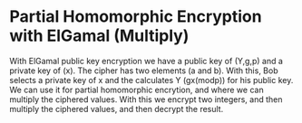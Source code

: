 # Partial Homomorphic Encryption with ElGamal (Multiply)

With ElGamal public key encryption we have a public key of (Y,g,p) and a private key of (x). The cipher has two elements (a and b). With this, Bob selects a private key of x and the calculates Y (gx(modp)) for his public key. We can use it for partial homomorphic encrytion, and where we can multiply the ciphered values. With this we encrypt two integers, and then multiply the ciphered values, and then decrypt the result. 
